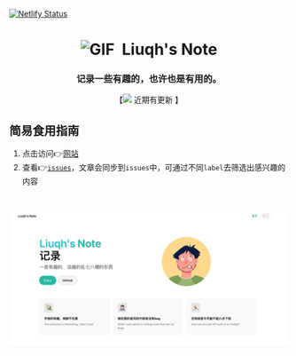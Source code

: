 [![Netlify Status](https://api.netlify.com/api/v1/badges/bac186cb-fbd1-4cba-8a8d-0db6b95c01a1/deploy-status)](https://app.netlify.com/sites/liuqh-note/deploys)

<h1 align="center"> <img alt="GIF" src="https://github.com/liuqh0609/liuqh0609/blob/main/images/Developer.gif" width="55" /> &nbsp;Liuqh's Note</h1>
<h3 align="center">记录一些有趣的，也许也是有用的。</h3>

</hr>

<p align="center" color="red">【<img src="https://github.com/liuqh0609/liuqh0609/blob/main/images/letterbox.gif?raw=true" width="25" /> 近期有更新 】</p>
</hr>

## 简易食用指南

1. 点击访问👉[网站](https://liuqh-note.netlify.app/) 
2. 查看👉[`issues`](https://github.com/liuqh0609/note/issues)，文章会同步到`issues`中，可通过不同`label`去筛选出感兴趣的内容

</br>

![图片去哪了？](./docs/public/home.jpg)



